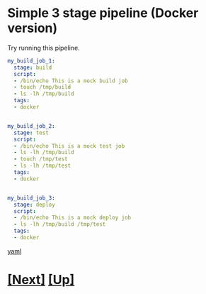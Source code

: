 # Simple 3 stage pipeline (Docker version)

Try running this pipeline.

```yaml
my_build_job_1:
  stage: build
  script:
  - /bin/echo This is a mock build job
  - touch /tmp/build
  - ls -lh /tmp/build
  tags:
  - docker


my_build_job_2:
  stage: test
  script:
  - /bin/echo This is a mock test job
  - ls -lh /tmp/build
  - touch /tmp/test
  - ls -lh /tmp/test
  tags:
  - docker


my_build_job_3:
  stage: deploy
  script:
  - /bin/echo This is a mock deploy job
  - ls -lh /tmp/build /tmp/test
  tags:
  - docker
```

[yaml](yaml/simple-3-stage-docker-pipeline.yaml)

# [[Next]](05-ci.md) [[Up]](README.md)
